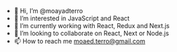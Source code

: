 - 👋 Hi, I’m @moayadterro
- 👀 I’m interested in JavaScript and React 
- 🌱 I’m currently working with React, Redux and Next.js
- 💞️ I’m looking to collaborate on React, Next or Node.js
- 📫 How to reach me moaed.terro@gmail.com

<!---
Moayadterro/Moayadterro is a ✨ special ✨ repository because its `README.md` (this file) appears on your GitHub profile.
You can click the Preview link to take a look at your changes.
--->
